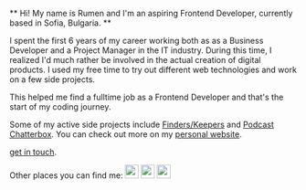 ** Hi! My name is Rumen and I'm an aspiring Frontend Developer, currently based in Sofia, Bulgaria. **

I spent the first 6 years of my career working both as as a Business Developer and a Project Manager in the IT industry. During this time, I realized I'd much rather be involved in the actual creation of digital products. I used my free time to try out different web technologies and work on a few side projects. 

This helped me find a fulltime job as a Frontend Developer and that's the start of my coding journey. 

Some of my active side projects include [Finders/Keepers](http://finderskeepers.pro) and [Podcast Chatterbox](https://pdocastchatterbox.com). You can check out more on my [personal website](https://rmanev.com).

[get in touch](mailto:me@daviddarnes.com "my email").

Other places you can find me:
[<img src="https://simpleicons.org/icons/twitter.svg" width="24" height="24"/>](https://twitter.com/room_n)
[<img src="https://simpleicons.org/icons/medium.svg" width="24" height="24"/>](https://medium.com/@room_n)
[<img src="https://simpleicons.org/icons/linkedin.svg" width="24" height="24"/>](https://linkedin.com/in/rmanev)